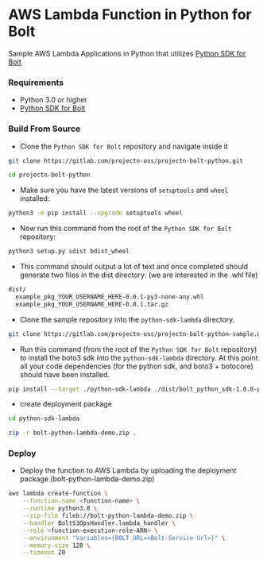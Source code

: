 # AWS Lambda Function in Python for Bolt

Sample AWS Lambda Applications in Python that utilizes [Python SDK for Bolt](https://gitlab.com/projectn-oss/projectn-bolt-python)

### Requirements

- Python 3.0 or higher
- [Python SDK for Bolt](https://gitlab.com/projectn-oss/projectn-bolt-python)

### Build From Source

* Clone the `Python SDK for Bolt` repository and navigate inside it

```bash
git clone https://gitlab.com/projectn-oss/projectn-bolt-python.git

cd projectn-bolt-python
```

* Make sure you have the latest versions of `setuptools` and `wheel` installed:

```bash
python3 -m pip install --upgrade setuptools wheel
```

* Now run this command from the root of the `Python SDK for Bolt` repository:

```bash
python3 setup.py sdist bdist_wheel
```

* This command should output a lot of text and once completed should generate two files in the dist directory:
 (we are interested in the .whl file)

```bash
dist/
  example_pkg_YOUR_USERNAME_HERE-0.0.1-py3-none-any.whl
  example_pkg_YOUR_USERNAME_HERE-0.0.1.tar.gz
```

* Clone the sample repository into the `python-sdk-lambda` directory.

```bash
git clone https://gitlab.com/projectn-oss/projectn-bolt-python-sample.git python-sdk-lambda
```

* Run this command (from the root of the `Python SDK for Bolt` repository) to install the boto3 sdk into the
  `python-sdk-lambda` directory. At this point all your code dependencies (for the python sdk, and boto3 + botocore)
  should have been installed.

```bash
pip install --target ./python-sdk-lambda ./dist/bolt_python_sdk-1.0.0-py3-none-any.whl
```

* create deployment package

```bash
cd python-sdk-lambda

zip -r bolt-python-lambda-demo.zip .
```

### Deploy

* Deploy the function to AWS Lambda by uploading the deployment package (bolt-python-lambda-demo.zip)

```bash
aws lambda create-function \
    --function-name <function-name> \
    --runtime python3.8 \
    --zip-file fileb://bolt-python-lambda-demo.zip \
    --handler BoltS3OpsHandler.lambda_handler \
    --role <function-execution-role-ARN> \
    --environment "Variables={BOLT_URL=<Bolt-Service-Url>}" \
    --memory-size 128 \
    --timeout 20
```